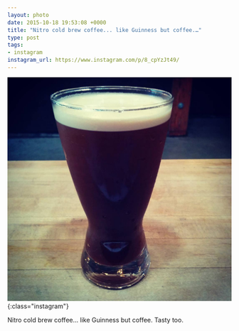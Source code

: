 ```yaml
---
layout: photo
date: 2015-10-18 19:53:08 +0000
title: "Nitro cold brew coffee... like Guinness but coffee.…"
type: post
tags:
- instagram
instagram_url: https://www.instagram.com/p/8_cpYzJt49/
---
```


![Instagram - 8_cpYzJt49](/img/8_cpYzJt49.jpg){:class="instagram"}

Nitro cold brew coffee... like Guinness but coffee. Tasty too.
